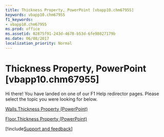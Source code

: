 ```yaml
---
title: Thickness Property, PowerPoint [vbapp10.chm67955]
keywords: vbapp10.chm67955
f1_keywords:
- vbapp10.chm67955
ms.prod: office
ms.assetid: 02875f91-243d-4678-b53d-6fe98027179b
ms.date: 06/08/2017
localization_priority: Normal
---
```



# Thickness Property, PowerPoint [vbapp10.chm67955]

Hi there! You have landed on one of our F1 Help redirector pages. Please select the topic you were looking for below.

[Walls.Thickness Property (PowerPoint)](https://msdn.microsoft.com/library/6aec14a6-2a90-2456-cf27-16e297241e31%28Office.15%29.aspx)

[Floor.Thickness Property (PowerPoint)](https://msdn.microsoft.com/library/44983b6e-7bbd-c6ef-bfdb-fb5c8c8dbbdb%28Office.15%29.aspx)

[!include[Support and feedback](~/includes/feedback-boilerplate.md)]